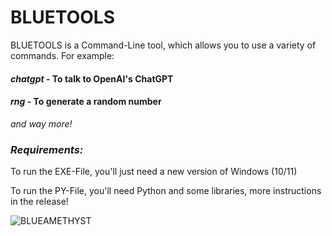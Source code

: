 # BLUETOOLS

BLUETOOLS is a Command-Line tool, which allows you to use a variety of commands.
For example:

#### *chatgpt* - To talk to OpenAI's ChatGPT
#### *rng* - To generate a random number

_and way more!_

### *Requirements:*

To run the EXE-File, you'll just need a new version of Windows (10/11)

To run the PY-File, you'll need Python and some libraries, more instructions in the release!

![BLUEAMETHYST](https://avatars.githubusercontent.com/u/123306673?s=200&v=4)

